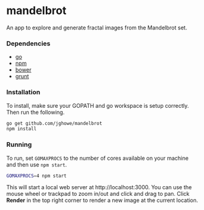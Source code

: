 # mandelbrot

An app to explore and generate fractal images from the Mandelbrot set.

### Dependencies

* [go](https://golang.org)
* [npm](http://npmjs.org)
* [bower](http://bower.io)
* [grunt](http://gruntjs.com)

### Installation

To install, make sure your GOPATH and go workspace is setup correctly. Then run the following.

```bash
go get github.com/jghowe/mandelbrot
npm install
```

### Running

To run, set `GOMAXPROCS` to the number of cores available on your machine and then use `npm start`.

```bash
GOMAXPROCS=4 npm start
```

This will start a local web server at http://localhost:3000.  You can use the mouse wheel or trackpad to zoom in/out and click and drag to pan.
Click **Render** in the top right corner to render a new image at the current location.
